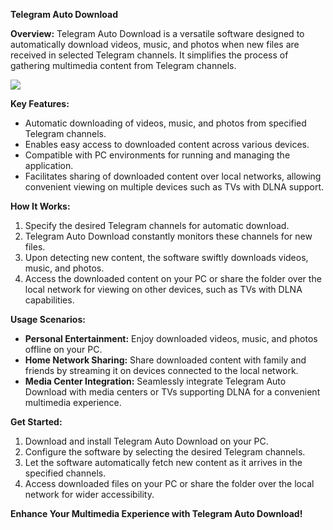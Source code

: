 **Telegram Auto Download**

**Overview:**
Telegram Auto Download is a versatile software designed to automatically download videos, music, and photos when new files are received in selected Telegram channels. It simplifies the process of gathering multimedia content from Telegram channels.

![](https://github.com/il90il90/TelegramAutoDownload/assets/5620005/eb098047-1c36-4b4f-934f-2d2dd4482625)

**Key Features:**
- Automatic downloading of videos, music, and photos from specified Telegram channels.
- Enables easy access to downloaded content across various devices.
- Compatible with PC environments for running and managing the application.
- Facilitates sharing of downloaded content over local networks, allowing convenient viewing on multiple devices such as TVs with DLNA support.

**How It Works:**
1. Specify the desired Telegram channels for automatic download.
2. Telegram Auto Download constantly monitors these channels for new files.
3. Upon detecting new content, the software swiftly downloads videos, music, and photos.
4. Access the downloaded content on your PC or share the folder over the local network for viewing on other devices, such as TVs with DLNA capabilities.

**Usage Scenarios:**
- **Personal Entertainment:** Enjoy downloaded videos, music, and photos offline on your PC.
- **Home Network Sharing:** Share downloaded content with family and friends by streaming it on devices connected to the local network.
- **Media Center Integration:** Seamlessly integrate Telegram Auto Download with media centers or TVs supporting DLNA for a convenient multimedia experience.

**Get Started:**
1. Download and install Telegram Auto Download on your PC.
2. Configure the software by selecting the desired Telegram channels.
3. Let the software automatically fetch new content as it arrives in the specified channels.
4. Access downloaded files on your PC or share the folder over the local network for wider accessibility.

**Enhance Your Multimedia Experience with Telegram Auto Download!**

